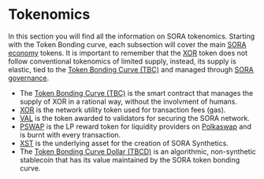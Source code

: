 # Tokenomics

In this section you will find all the information on SORA
tokenomics. Starting with the Token Bonding curve, each subsection
will cover the main [SORA economy](sora-economy.md) tokens. It is
important to remember that the [XOR](xor.md) token does not follow
conventional tokenomics of limited supply, instead, its supply is
elastic, tied to the [Token Bonding Curve (TBC)](tbc.md) and managed
through [SORA governance](sora-governance.md).

- The [Token Bonding Curve (TBC)](tbc.md) is the smart contract that
  manages the supply of XOR in a rational way, without the involvment
  of humans.
- [XOR](xor.md) is the network utility token used for transaction fees (gas).
- [VAL](val.md) is the token awarded to validators for securing the
  SORA network.
- [PSWAP](pswap.md) is the LP reward token for liquidity providers on
  [Polkaswap](https://polkaswap.io/) and is burnt with every transaction.
- [XST](xst.md) is the underlying asset for the creation of SORA
  Synthetics.
- The [Token Bonding Curve Dollar (TBCD)](tbcd.md) is an algorithmic,
  non-synthetic stablecoin that has its value maintained by the SORA
  token bonding curve.
